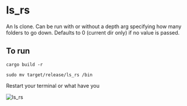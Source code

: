 # ls_rs

An ls clone. Can be run with or without a depth arg specifying how many folders to go down. Defaults to 0 (current dir only) if no value is passed.

## To run  
`cargo build -r`  

`sudo mv target/release/ls_rs /bin`  

Restart your terminal or what have you

![ls_rs](https://github.com/user-attachments/assets/45b65f67-9d33-4d88-b79f-f470076bb59e)
